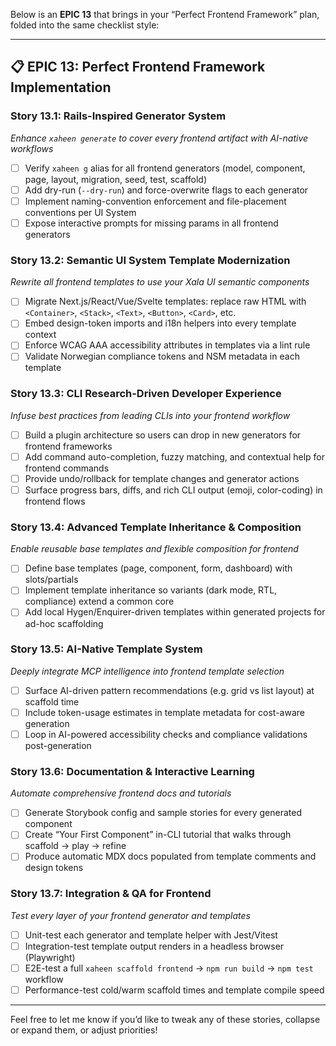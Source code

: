 Below is an **EPIC 13** that brings in your “Perfect Frontend Framework” plan, folded into the same checklist style:

---

## 📋 **EPIC 13: Perfect Frontend Framework Implementation**

### **Story 13.1: Rails-Inspired Generator System**

*Enhance `xaheen generate` to cover every frontend artifact with AI-native workflows*

* [ ] Verify `xaheen g` alias for all frontend generators (model, component, page, layout, migration, seed, test, scaffold)
* [ ] Add dry-run (`--dry-run`) and force-overwrite flags to each generator
* [ ] Implement naming-convention enforcement and file-placement conventions per UI System
* [ ] Expose interactive prompts for missing params in all frontend generators

### **Story 13.2: Semantic UI System Template Modernization**

*Rewrite all frontend templates to use your Xala UI semantic components*

* [ ] Migrate Next.js/React/Vue/Svelte templates: replace raw HTML with `<Container>`, `<Stack>`, `<Text>`, `<Button>`, `<Card>`, etc.
* [ ] Embed design-token imports and i18n helpers into every template context
* [ ] Enforce WCAG AAA accessibility attributes in templates via a lint rule
* [ ] Validate Norwegian compliance tokens and NSM metadata in each template

### **Story 13.3: CLI Research-Driven Developer Experience**

*Infuse best practices from leading CLIs into your frontend workflow*

* [ ] Build a plugin architecture so users can drop in new generators for frontend frameworks
* [ ] Add command auto-completion, fuzzy matching, and contextual help for frontend commands
* [ ] Provide undo/rollback for template changes and generator actions
* [ ] Surface progress bars, diffs, and rich CLI output (emoji, color-coding) in frontend flows

### **Story 13.4: Advanced Template Inheritance & Composition**

*Enable reusable base templates and flexible composition for frontend*

* [ ] Define base templates (page, component, form, dashboard) with slots/partials
* [ ] Implement template inheritance so variants (dark mode, RTL, compliance) extend a common core
* [ ] Add local Hygen/Enquirer-driven templates within generated projects for ad-hoc scaffolding

### **Story 13.5: AI-Native Template System**

*Deeply integrate MCP intelligence into frontend template selection*

* [ ] Surface AI-driven pattern recommendations (e.g. grid vs list layout) at scaffold time
* [ ] Include token-usage estimates in template metadata for cost-aware generation
* [ ] Loop in AI-powered accessibility checks and compliance validations post-generation

### **Story 13.6: Documentation & Interactive Learning**

*Automate comprehensive frontend docs and tutorials*

* [ ] Generate Storybook config and sample stories for every generated component
* [ ] Create “Your First Component” in-CLI tutorial that walks through scaffold → play → refine
* [ ] Produce automatic MDX docs populated from template comments and design tokens

### **Story 13.7: Integration & QA for Frontend**

*Test every layer of your frontend generator and templates*

* [ ] Unit-test each generator and template helper with Jest/Vitest
* [ ] Integration-test template output renders in a headless browser (Playwright)
* [ ] E2E-test a full `xaheen scaffold frontend` → `npm run build` → `npm test` workflow
* [ ] Performance-test cold/warm scaffold times and template compile speed

---

Feel free to let me know if you’d like to tweak any of these stories, collapse or expand them, or adjust priorities!
